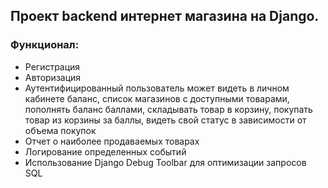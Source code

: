 ﻿## Проект backend интернет магазина на Django.

### Функционал: 
 - Регистрация
 - Авторизация
 - Аутентифицированный пользователь может видеть в личном кабинете баланс, список магазинов с доступными товарами, пополнять баланс баллами, складывать товар в корзину, покупать товар из корзины за баллы, видеть свой статус в зависимости от объема покупок
 - Отчет о наиболее продаваемых товарах
 - Логирование определенных событий
 - Использование Django Debug Toolbar для оптимизации запросов SQL

